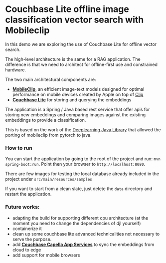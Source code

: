 # Couchbase Lite offline image classification vector search with Mobileclip

In this demo we are exploring the use of Couchbase Lite for offline vector search.

The high-level architecture is the same for a RAG application. The difference is that we need to architect for offline-first use and constrained hardware.

The two main architectural components are: 

- [**MobileClip**](https://github.com/apple/ml-mobileclip), an efficient image-text models designed for optimal performance on mobile devices created by Apple on top of [Clip](https://github.com/openai/CLIP)
- [**Couchbase Lite**](https://www.couchbase.com/products/lite/) for storing and querying the embeddings 

The application is a Spring / Java based rest service that offer apis for storing new embeddings and comparing images against the existing embeddings to provide a classification.

This is based on the work of the [Deeplearning Java Library](https://djl.ai/) that allowed the porting of mobileclip from pytorch to java.

### How to run

You can start the application by going to the root of the project and run: ```mvn spring-boot:run```. Point then your browser to ```http://localhost:8080```.

There are few images for testing the local database already included in the project under `src/main/resources/samples`

If you want to start from a clean slate, just delete the `data` directory and restart the application.

### Future works:

- adapting the build for supporting different cpu architecture (at the moment you need to change the dependencies of djl yourself)
- containerize it
- clean up some couchbase lite advanced technicalities not necessary to serve the purpose.
- add [**Couchbase Capella App Services**](https://cloud.couchbase.com/) to sync the embeddings from cloud to edge
- add support for mobile browsers


